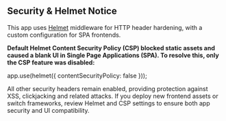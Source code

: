 ## Security & Helmet Notice

This app uses [Helmet](https://helmetjs.github.io/) middleware for HTTP header hardening, with a custom configuration for SPA frontends.

**Default Helmet Content Security Policy (CSP) blocked static assets and caused a blank UI in Single Page Applications (SPA). To resolve this, only the CSP feature was disabled:**

app.use(helmet({ contentSecurityPolicy: false }));


All other security headers remain enabled, providing protection against XSS, clickjacking and related attacks. If you deploy new frontend assets or switch frameworks, review Helmet and CSP settings to ensure both app security and UI compatibility.
